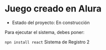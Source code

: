 <h1>Juego creado en Alura</h1>

- Estado del proyecto: En construcción

Para ejecutar el sistema, debes poner:

```npn install react```
Sistema de Registro 2
